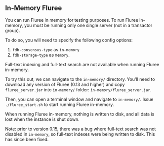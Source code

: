 ## In-Memory Fluree

You can run Fluree in memory for testing purposes. To run Fluree in-memory, you must be running only one single server (not in a transactor group).

To do so, you will need to specify the following config options: 

1. `fdb-consensus-type` as `in-memory` 
2. `fdb-storage-type` as `memory`. 

Full-text indexing and full-text search are not available when running Fluree in-memory. 

To try this out, we can navigate to the `in-memory/` directory. You'll need to download any version of Fluree (0.13 and higher) and copy `fluree_server.jar` into `in-memory/` folder: `in-memory/fluree_server.jar`.

Then, you can open a terminal window and navigate to `in-memory/`. Issue `./fluree_start.sh` to start running Fluree in-memory. 

When running Fluree in-memory, nothing is written to disk, and all data is lost when the instance is shut down. 

Note: prior to version 0.15, there was a bug where full-text search was not disabled in `in-memory`, so full-text indexes were being written to disk. This has since been fixed. 